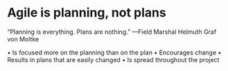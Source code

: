# Agile is planning, not plans

“Planning is everything. Plans are nothing.”
—Field Marshal Helmuth Graf von Moltke

• Is focused more on the planning than on the plan
• Encourages change
• Results in plans that are easily changed
• Is spread throughout the project
